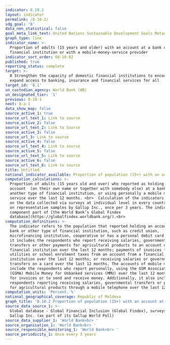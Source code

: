 ```yaml
---
indicator: 8.10.2
layout: indicator
permalink: /8-10-2/
sdg_goal: '8'
data_non_statistical: false
goal_meta_link_text: United Nations Sustainable Development Goals Metadata (PDF 210 KB)
graph_type: line
indicator_name: >-
  Proportion of adults (15 years and older) with an account at a bank or other
  financial institution or with a mobile-money-service provider
indicator_sort_order: 08-10-02
published: true
reporting_status: complete
target: >-
  0 Strengthen the capacity of domestic financial institutions to encourage and
  expand access to banking, insurance and financial services for all
target_id: '8.1'
un_custodian_agency: World Bank (WB)
un_designated_tier: '1'
previous: 8-10-1
next: 8-a-1
data_show_map: false
source_active_1: true
source_url_text_1: Link to source
source_active_2: false
source_url_text_2: Link to Source
source_active_3: false
source_url_3: Link to source
source_active_4: false
source_url_text_4: Link to source
source_active_5: false
source_url_text_5: Link to source
source_active_6: false
source_url_text_6: Link to source
title: Untitled
national_indicator_available: Proportion of population (15+) with an account at a bank
computation_calculations: >-
  Proportion of adults (15 years old and over) who reported as holding an
  account  (on their own name or together with somebody else) at a bank or
  another type of financial institution, or using personally a mobile money
  service over the last 12 months. <br>  Calculation of the indicators is based
  on the data collected via surveys at individual level in every country based
  on representative samples by Gallup Inc., once per 3 years. The indicator is a
  component part of [the World Bank’s Global Findex
  database](https://globalfindex.worldbank.org/).<br>
computation_definitions: >-
  The indicator refers to the population that reported holding an account at a
  bank or other type of financial institution, such as credit union,
  microfinancing institution, cooperative or has a personal debit card. Besides,
  it includes the respondents who report receiving salaries, government
  transfers or other payments for agricultural products to an account of the
  financial institution over the last 12 months; payments of invoices for
  utilities or school enrolment taxes from an account from a financial
  institution over the last 12 months; or receiving salaries or governmental
  transfers on a card over the last 12 months. The accounts of mobile money
  include the respondents who report personally, using the GSM Association
  (GSMA) Mobile Money for Unbanked services (MMU) over the last 12 months to pay
  for invoices or to send and receive money. Additionally, it also includes
  respondents reporting receiving salaries, governmental transfers or payments
  for agricultural products through a mobile telephone over the last 12 months.
computation_units: 'Percent, %'
national_geographical_coverage: Republic of Moldova
graph_title: '8.10.2 Proportion of population (15+) with an account at a bank  '
source_data_source_1: >-
  Global database - Global Financial Inclusion (Global Findex), surveys by
  Gallup Inc. (as part of its Gallup World Poll) 
source_data_supplier_1: 'World Bank<br> '
source_organisation_1: 'World Bank<br> '
source_responsible_monitoring_1: 'World Bank<br> '
source_periodicity_1: Once every 3 years
---
```


